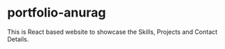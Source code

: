 # portfolio-anurag
This is React based website to showcase the Skills, Projects and Contact Details.
